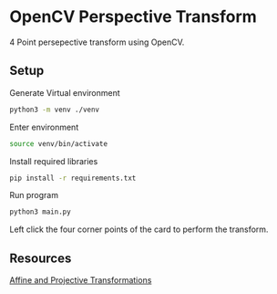 # OpenCV Perspective Transform
4 Point persepective transform using OpenCV.


## Setup
Generate Virtual environment
```bash
python3 -m venv ./venv
```
Enter environment
```bash
source venv/bin/activate
```
Install required libraries
```bash
pip install -r requirements.txt
```
Run program 
```bash
python3 main.py
```
Left click the four corner points of the card to perform the transform.

## Resources
[Affine and Projective Transformations](https://www.graphicsmill.com/docs/gm5/Transformations.htm)
